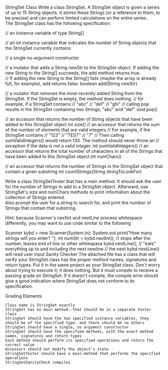
StringSet Class
Write a class StringSet.  A StringSet object is given a series of up to 15 String objects.  It stores these Strings (or a reference to them, to be precise) and can perform limited calculations on the entire series.  
The StringSet class has the following specification:

// an instance variable of type String[]

// an int instance variable that indicates the number of String objects that the StringSet currently contains

// a single no-argument constructor

// a mutator that adds a String newStr to the StringSet object.  If adding the new String to the String[] succeeds, the add method returns true.  
// If adding the new String to the String[] fails (maybe the array is already full, for example), add returns false.
boolean add(String newStr)

// a mutator that removes the most-recently added String from the StringSet.  If the StringSet is empty, the method does nothing.
// for example, if a StringSet contains
// "abc"
// "def"
// "ghi"
// calling pop results in the StringSet containing two Strings, "abc" and "def"
void pop()


// an accessor that returns the number of String objects that have been added to this StringSet object
int size()
// an accessor that returns the sum of the number of elements that are valid integers
// For example, if the StringSet contains
// "123"
// "TEST"
// "7"
// Then calling sumValidIntegers() would return 130. The method should never throw an 
// exception if the data is not a valid integer.
int sumValidIntegers()
// an accessor that returns the total number of characters in all of the Strings that have been added to this StringSet object
int numChars()

// an accessor that returns the number of Strings in the StringSet object that contain a given substring
int countStrings(String stringToLookFor)

Write a class StringSetTester that has a main method.  It should ask the user for the number of Strings to add to a StringSet object. Afterward, use StringSet's
size and numChars methods to print information about the collection of Strings entered.  
Also prompt the user for a string to search for, and print the number of Strings that contain that substring.

Hint: because Scanner's nextInt and nextLine process whitespace differently, you may want to use code similar to the following

 Scanner kybd = new Scanner(System.in);
 System.out.print("How many strings will you enter? ");
 int numStr = kybd.nextInt();  // stops after the number, leaves end of line or other whitespace
 kybd.nextLine();              // "eats" everything up to and including the next newline
 // the next kybd.nextLine() will read user input
Sanity Checker
The attached file has a class that will verify your StringSet class has the proper method names, signatures and return types.  Put it in the same project as your StringSet class.  Don't worry about trying to execute it; it does nothing.  But it must compile to receive a passing grade on StringSet.  If it doesn't compile, the compile error should give a good indication where StringSet does not conform to its specification.

Grading Elements

    Class name is StringSet exactly
    StringSet has no main method--that should be in a separate tester class
    StringSet should have the two specified instance variables, they should be of the specified type, and there should be no others
    StringSet should have a single, no argument constructor
    StringSet should have the specified methods, with the exact method names, signatures and return types
    Each method should perform its specified operations and return the correct value
    Accessors should not modify the object's state
    StringSetTester should have a main method that performs the specified operations
    StringSetSanityCheck compiles

